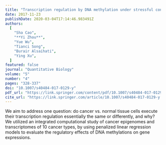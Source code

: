 ```yaml
---
title: "Transcription regulation by DNA methylation under stressful conditions in human cancer"
date: 2017-11-23
publishDate: 2020-03-04T17:14:46.983491Z
authors:
  [
    "Sha Cao",
    "**Yi Zhou**",
    "Yue Wu",
    "Tianci Song",
    "Burair Alsaihati",
    "Ying Xu",
  ]
featured: false
journal: "Quantitative Biology"
volume: "5"
number: "4"
pages: "328-337"
doi: "10.1007/s40484-017-0129-y"
pdf_url: "https://link.springer.com/content/pdf/10.1007/s40484-017-0129-y.pdf"
cite_url: "https://link.springer.com/article/10.1007/s40484-017-0129-y.ris"
---
```


We aim to address one question: do cancer vs. normal tissue cells execute their transcription regulation essentially the same or differently, and why? We utilized an integrated computational study of cancer epigenomes and transcriptomes of 10 cancer types, by using penalized linear regression models to evaluate the regulatory effects of DNA methylations on gene expressions.
